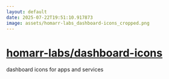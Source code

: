 ```yaml
---
layout: default
date: 2025-07-22T19:51:10.917873
image: assets/homarr-labs_dashboard-icons_cropped.png
---
```


# [homarr-labs/dashboard-icons](https://github.com/homarr-labs/dashboard-icons)

dashboard icons for apps and services
